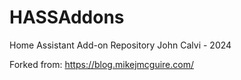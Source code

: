 # HASSAddons
Home Assistant Add-on Repository
John Calvi - 2024

Forked from: https://blog.mikejmcguire.com/
